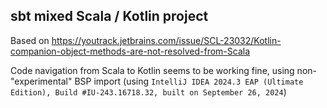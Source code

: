 ## sbt mixed Scala / Kotlin project

Based on <https://youtrack.jetbrains.com/issue/SCL-23032/Kotlin-companion-object-methods-are-not-resolved-from-Scala>

Code navigation from Scala to Kotlin seems to be working fine, using non-"experimental" BSP import
(using `IntelliJ IDEA 2024.3 EAP (Ultimate Edition), Build #IU-243.16718.32, built on September 26, 2024`)
